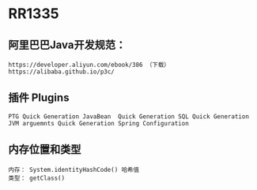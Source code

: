 # RR1335

## 阿里巴巴Java开发规范：

    https://developer.aliyun.com/ebook/386 （下载） 
    https://alibaba.github.io/p3c/

## 插件 Plugins

    PTG Quick Generation JavaBean  Quick Generation SQL Quick Generation JVM arguemnts Quick Generation Spring Configuration

## 内存位置和类型

    内存： System.identityHashCode() 哈希值
    类型： getClass()